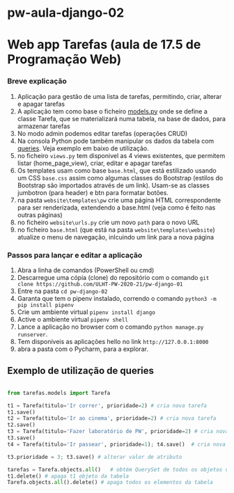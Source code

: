 # pw-aula-django-02

# Web app Tarefas (aula de 17.5 de Programação Web)

### Breve explicação
1. Aplicação para gestão de uma lista de tarefas, permitindo, criar, alterar e apagar tarefas
1. A aplicação tem como base o ficheiro <a href="https://github.com/ULHT-PW-2020-21/pw-aula-django-02/blob/master/tarefas/models.py" target="_blank">models.py</a> onde se define a classe Tarefa, que se materializará numa tabela, na base de dados, para armazenar tarefas
1. No modo admin podemos editar tarefas (operações CRUD)
1. Na consola Python pode também manipular os dados da tabela com [queries](https://docs.djangoproject.com/en/3.2/topics/db/queries/). Veja exemplo em baixo de utilização.
1. no ficheiro `views.py` tem disponivel as 4 views existentes, que permitem listar (home_page_view), criar, editar e apagar tarefas
1. Os templates usam como base `base.html`, que está estilizado usando um CSS `base.css` assim como algumas classes do Bootstrap (estilos do Bootstrap são importados através de um link). Usam-se as classes jumbotron (para header) e btn para formatar botões.
2. na pasta `website\templates\pw` crie uma página HTML correspondente para ser renderizada, extendendo a base.html (veja como é feito nas outras páginas)
3. no ficheiro `website\urls.py` crie um novo `path` para o novo URL
4. no ficheiro `base.html` (que está na pasta `website\templates\website`) atualize o menu de navegação, inlcuindo um link para a nova página


### Passos para lançar e editar a aplicação
1. Abra a linha de comandos (PowerShell ou cmd)
1. Descarregue uma cópia (clone) do repositório com o comando `git clone https://github.com/ULHT-PW-2020-21/pw-django-01` 
1. Entre na pasta  `cd pw-django-02`
1. Garanta que tem o pipenv instalado, correndo o comando `python3 -m pip install pipenv`
1. Crie um ambiente virtual `pipenv install django` 
1. Active o ambiente virtual `pipenv shell`
1. Lance a aplicação no browser com o comando `python manage.py runserver`. 
1. Tem disponíveis as aplicações hello no link `http://127.0.0.1:8000`
1. abra a pasta com o Pycharm, para a explorar.

## Exemplo de utilização de queries

```Python

from tarefas.models import Tarefa

t1 = Tarefa(titulo='Ir correr', prioridade=2) # cria nova tarefa
t1.save()
t2 = Tarefa(titulo='Ir ao cinema', prioridade=2) # cria nova tarefa
t2.save()
t3 = Tarefa(titulo='Fazer laboratório de PW', prioridade=2) # cria nova tarefa
t3.save()
t4 = Tarefa(titulo='Ir passear', prioridade=1); t4.save()  # cria nova tarefa

t3.prioridade = 3; t3.save() # alterar valor de atributo

tarefas = Tarefa.objects.all()   # obtém QuerySet de todos os objetos da tabela
t1.delete() # apaga t1 objeto da tabela
Tarefa.objects.all().delete() # apaga todos os elementos da tabela
```
